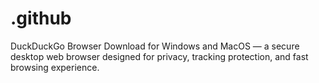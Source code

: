 # .github
DuckDuckGo Browser Download for Windows and MacOS — a secure desktop web browser designed for privacy, tracking protection, and fast browsing experience.
